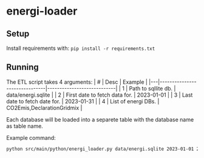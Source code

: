 # energi-loader

## Setup

Install requirements with: `pip install -r requirements.txt`

## Running 

The ETL script takes 4 arguments:
| # | Desc                          | Example                    |
|---|-------------------------------|----------------------------|
| 1 | Path to sqllite db.           | data/energi.sqlite         |
| 2 | First date to fetch data for. | 2023-01-01                 |
| 3 | Last date to fetch date for.  | 2023-01-31                 |
| 4 | List of energi DBs.           | CO2Emis,DeclarationGridmix |

Each database will be loaded into a separete table with the database name as table name.

Example command:

```sh
python src/main/python/energi_loader.py data/energi.sqlite 2023-01-01 2023-01-31 CO2Emis,DeclarationGridmix 
```